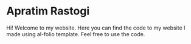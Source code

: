 # Apratim Rastogi

Hi! Welcome to my website. Here you can find the code to my website I made using al-folio template. Feel free to use the code.